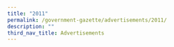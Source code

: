 ```yaml
---
title: "2011"
permalink: /government-gazette/advertisements/2011/
description: ""
third_nav_title: Advertisements
---
```

